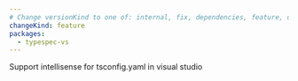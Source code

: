 ```yaml
---
# Change versionKind to one of: internal, fix, dependencies, feature, deprecation, breaking
changeKind: feature
packages:
  - typespec-vs
---
```


Support intellisense for tsconfig.yaml in visual studio

